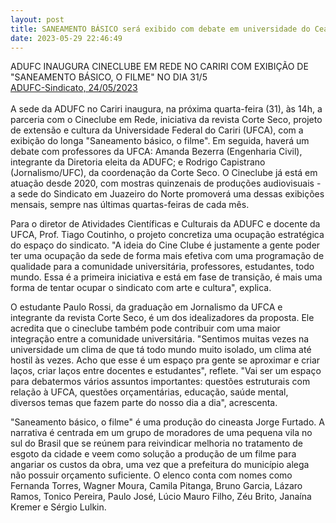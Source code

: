 ```yaml
---
layout: post
title: SANEAMENTO BÁSICO será exibido com debate em universidade do Ceará
date: 2023-05-29 22:46:49
---
```

ADUFC INAUGURA CINECLUBE EM REDE NO CARIRI COM EXIBIÇÃO DE "SANEAMENTO BÁSICO, O FILME" NO DIA 31/5\
[ADUFC-Sindicato, 24/05/2023](https://www.adufc.org.br/arte-e-cultura-adufc-inaugura-cineclube-em-rede-no-cariri-com-exibicao-de-saneamento-basico-o-filme-no-dia-31-5/)\
\
A sede da ADUFC no Cariri inaugura, na próxima quarta-feira (31), às 14h, a parceria com o Cineclube em Rede, iniciativa da revista Corte Seco, projeto de extensão e cultura da Universidade Federal do Cariri (UFCA), com a exibição do longa "Saneamento básico, o filme". Em seguida, haverá um debate com professores da UFCA: Amanda Bezerra (Engenharia Civil), integrante da Diretoria eleita da ADUFC; e Rodrigo Capistrano (Jornalismo/UFC), da coordenação da Corte Seco. O Cineclube já está em atuação desde 2020, com mostras quinzenais de produções audiovisuais - a sede do Sindicato em Juazeiro do Norte promoverá uma dessas exibições mensais, sempre nas últimas quartas-feiras de cada mês.

Para o diretor de Atividades Científicas e Culturais da ADUFC e docente da UFCA, Prof. Tiago Coutinho, o projeto concretiza uma ocupação estratégica do espaço do sindicato. "A ideia do Cine Clube é justamente a gente poder ter uma ocupação da sede de forma mais efetiva com uma programação de qualidade para a comunidade universitária, professores, estudantes, todo mundo. Essa é a primeira iniciativa e está em fase de transição, é mais uma forma de tentar ocupar o sindicato com arte e cultura", explica.

O estudante Paulo Rossi, da graduação em Jornalismo da UFCA e integrante da revista Corte Seco, é um dos idealizadores da proposta. Ele acredita que o cineclube também pode contribuir com uma maior integração entre a comunidade universitária. "Sentimos muitas vezes na universidade um clima de que tá todo mundo muito isolado, um clima até hostil às vezes. Acho que esse é um espaço pra gente se aproximar e criar laços, criar laços entre docentes e estudantes", reflete. "Vai ser um espaço para debatermos vários assuntos importantes: questões estruturais com relação à UFCA, questões orçamentárias, educação, saúde mental, diversos temas que fazem parte do nosso dia a dia", acrescenta.

"Saneamento básico, o filme" é uma produção do cineasta Jorge Furtado. A narrativa é centrada em um grupo de moradores de uma pequena vila no sul do Brasil que se reúnem para reivindicar melhoria no tratamento de esgoto da cidade e veem como solução a produção de um filme para angariar os custos da obra, uma vez que a prefeitura do município alega não possuir orçamento suficiente. O elenco conta com nomes como Fernanda Torres, Wagner Moura, Camila Pitanga, Bruno Garcia, Lázaro Ramos, Tonico Pereira, Paulo José, Lúcio Mauro Filho, Zéu Brito, Janaína Kremer e Sérgio Lulkin.
